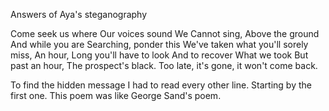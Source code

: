 Answers of Aya's steganography

Come seek us where
Our voices sound
We Cannot sing,
Above the ground
And while you are
Searching, ponder this
We've taken
what you'll sorely miss,
An hour,
Long you'll have to look
And to recover
What we took
But past an hour﻿,
The prospect's black.
Too late, it's gone, it won't come back.

To find the hidden message I had to read every other line. Starting by the first one. This poem was like George Sand's poem. 

